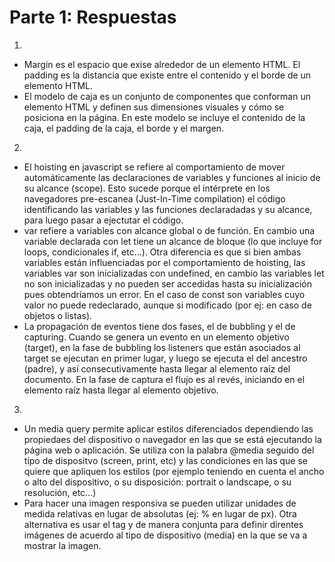 # Parte 1: Respuestas
1. 
  - Margin es el espacio que exise alrededor de un elemento HTML. El padding es la distancia que existe entre el contenido y el borde de un elemento HTML.
  - El modelo de caja es un conjunto de componentes que conforman un elemento HTML y definen sus dimensiones visuales y cómo se posiciona en la página. En este modelo se incluye el contenido de la caja, el padding de la caja, el borde y el margen.

2.
  - El hoisting en javascript se refiere al comportamiento de mover automáticamente las declaraciones de variables y funciones al inicio de su alcance (scope). Esto sucede porque el intérprete en los navegadores pre-escanea (Just-In-Time compilation) el código identificando las variables y las funciones declaradadas y su alcance, para luego pasar a ejectutar el código.
  - var refiere a variables con alcance global o de función. En cambio una variable declarada con let tiene un alcance de bloque (lo que incluye for loops, condicionales if, etc...). Otra diferencia es que si bien ambas variables están influenciadas por el comportamiento de hoisting, las variables var son inicializadas con undefined, en cambio las variables let no son inicializadas y no pueden ser accedidas hasta su inicialización pues obtendríamos un error. En el caso de const son variables cuyo valor no puede redeclarado, aunque si modificado (por ej: en caso de objetos o listas).
  - La propagación de eventos tiene dos fases, el de bubbling y el de capturing. Cuando se genera un evento en un elemento objetivo (target), en la fase de bubbling los listeners que están asociados al target se ejecutan en primer lugar, y luego se ejecuta el del ancestro (padre), y así consecutivamente hasta llegar al elemento raíz del documento. En la fase de captura el flujo es al revés, iniciando en el elemento raíz hasta llegar al elemento objetivo.

3.
  - Un media query permite aplicar estilos diferenciados dependiendo las propiedaes del dispositivo o navegador en las que se está ejecutando la página web o aplicación. Se utiliza con la palabra @media seguido del tipo de dispositvo (screen, print, etc) y las condiciones en las que se quiere que apliquen los estilos (por ejemplo teniendo en cuenta el ancho o alto del dispositivo, o su disposición: portrait o landscape, o su resolución, etc...)
  - Para hacer una imagen responsiva se pueden utilizar unidades de medida relativas en lugar de absolutas (ej: % en lugar de px). Otra alternativa es usar el tag <picture> y <source> de manera conjunta para definir direntes imágenes de acuerdo al tipo de dispositivo (media) en la que se va a mostrar la imagen.
